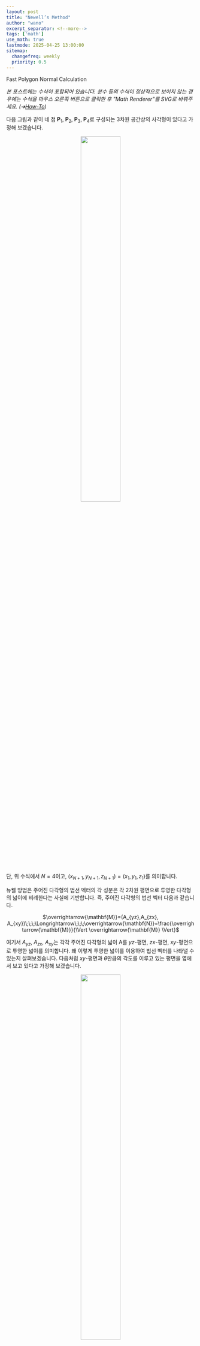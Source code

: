 ```yaml
---
layout: post
title: "Newell’s Method"
author: "wano"
excerpt_separator: <!--more-->
tags: ['math']
use_math: true
lastmode: 2025-04-25 13:00:00
sitemap:
  changefreq: weekly
  priority: 0.5
---
```


Fast Polygon Normal Calculation<!--more-->

*본 포스트에는 수식이 포함되어 있습니다. 분수 등의 수식이 정상적으로 보이지 않는 경우에는 수식을 마우스 오른쪽 버튼으로 클릭한 후 "Math Renderer"를 SVG로 바꿔주세요. (➔[How-To](https://cgvfxmath.github.io/2023-03-18/math-renderer))*

다음 그림과 같이 네 점 $\mathbf{P}_1$, $\mathbf{P}_2$, $\mathbf{P}_3$, $\mathbf{P}_4$로 구성되는 3차원 공간상의 사각형이 있다고 가정해 보겠습니다.

<center><figure><img src="https://cgvfxmath.github.io/assets/img/newell01.jpg" width="50%"></figure></center>

단, 위 수식에서 $N=4$이고, $(x_{N+1},y_{N+1},z_{N+1})=(x_{1},y_{1},z_{1})$를 의미합니다.

뉴웰 방법은 주어진 다각형의 법선 벡터의 각 성분은 각 2차원 평면으로 투영한 다각형의 넓이에 비례한다는 사실에 기반합니다. 즉, 주어진 다각형의 법선 벡터 다음과 같습니다.

<p style="text-align: center;">$\overrightarrow{\mathbf{M}}=(A_{yz},A_{zx}, A_{xy})\;\;\;\Longrightarrow\;\;\;\overrightarrow{\mathbf{N}}=\frac{\overrightarrow{\mathbf{M}}}{\Vert \overrightarrow{\mathbf{M}} \Vert}$</p>

여기서 $A_{yz}$, $A_{zx}$, $A_{xy}$는 각각 주어진 다각형의 넓이 A를 $yz$-평면, $zx$-평면, $xy$-평면으로 투영한 넓이를 의미합니다. 왜 이렇게 투영한 넓이를 이용하여 법선 벡터를 나타낼 수 있는지 살펴보겠습니다. 다음처럼 $xy$-평면과 $\theta$만큼의 각도를 이루고 있는 평면을 옆에서 보고 있다고 가정해 보겠습니다.

<center><figure><img src="https://cgvfxmath.github.io/assets/img/newell02.jpg" width="50%"></figure></center>

주어진 평면의 넓이를 $A$라 하고, 이 평면을 $xy$-평면에 투영한 넓이를 $A_{xy}$라고 하면 코사인 함수의 정의에 따라 $A_{xy}=A\cos\theta$와 같은 관계식이 성립합니다. 그리고 위의 그림에서 나타나는 모든 직각삼각형은 서로 닮음이라는 것과 \Vert \overrightarrow{\mathbf{N}} \Vert = 1이라는 사실로부터 법선 벡터 $\overrightarrow{\mathbf{N}}$의 $z$-축 성분의 크기는 $N_z=\cos\theta$가 됨을 알 수 있습니다. 이 두 식에서 공통 부분인 $\cos\theta$를 정리해서 없애면 $N_z=\frac{A_{xy}}{A}$를 얻을 수 있습니다. 마찬가지 방법으로, $x$-축 성분과 $y$-축 성분을 구해서 정리하면 법선 벡터 $\overrightarrow{\mathbf{N}}$은 다음과 같이 쓸 수 있습니다.

<p style="text-align: center;">$\overrightarrow{\mathbf{N}}=(\frac{A_{yz}}{A},\frac{A_{zx}}{A},\frac{A_{xy}}{A})=\frac{1}{A}(A_{yz},A_{zx},A_{xy})$</p>

그러므로 각 평면으로 투영한 넓이를 각각의 성분으로 가지는 벡터는 법선 벡터와 같은 방향을 나타냅니다.

이제 각 평면으로 투영된 다각형의 넓이를 구해보겠습니다. 2차원 평면상에 존재하는 임의의 다각형은 몇 개의 삼각형으로 분할된다는 사실과, 이때 각 삼각형의 크기는 삼각형을 구성하는 두 벡터의 외적으로 구한 벡터의 길이의 절반이 된다는 사실을 우리는 이미 알고 있습니다. 다만 외적을 구할 때 두 벡터의 순서에 따라서 부호를 결정할 수 있는데, 반시계 방향으로 외적한 결과 벡터의 길이로 구한 넓이를 양(+)의 부호를 가지도록 정의하고, 시계 방향으로 외적한 결과 벡터의 길이로 구한 넓이를 음(-)의 부호를 가지도록 정의하겠습니다. 이렇게 외적의 순서에 따라서 양과 음의 부호를 모두 가질 수 있도록 정의한 넓이를 부호 넓이(signed area)라고 합니다.

<center><figure><img src="https://cgvfxmath.github.io/assets/img/newell03.jpg" width="50%"></figure></center>

부호 넓이에 대한 한 가지 예를 살펴보겠습니다. 다음과 같이 $xy$-평면상에 존재하는 2차원 삼각형 ABC가 있다고 가정하겠습니다. 그러면 이 삼각형의 넓이는 부호 넓이를 이용하여 다음과 같이 계산할 수 있습니다.

하나의 $n$각형은 $n-1$개의 삼각형의 합으로 구성됩니다. 따라서 $N$개의 정점 $V_i$로 구성되는 다각형의 넓이는 다음과 같은 공식으로 확장될 수 있습니다. (단, $i$ = 1, 2, $\cdots$, $N$)

<p style="text-align: center;">$\frac{1}{2} \sum_{i=1}^{N} ( \overrightarrow{\mathbf{OV}}_i \times \overrightarrow{\mathbf{OV}}_{next(i)} )$</p>

단, 여기서 $next(i)$는 일반적으로 $i$번째 정점의 다음 정점인 $i+1$번째 정점의 인덱스를 의미하고, $i=N$일 때에는 다음 점인 $N+1$번째 점이 존재하지 않기 때문에 다시 처음 점인 첫 번째 점의 인덱스를 출력으로 뱉어주는 함수입니다.

<center><figure><img src="https://cgvfxmath.github.io/assets/img/newell04.jpg" width="50%"></figure></center>

이제 주어진 다각형의 $i$번째 선분인 $\overline{\mathbf{V}_i \mathbf{V}_{i+1}}$으로 구성되는 삼각형의 부호 넓이를 구해보겠습니다.

따라서 $\Delta \mathbf{O} \mathbf{V}_i \mathbf{V}_{i+1}$의 넓이는 다음과 같습니다.


Q.E.D.


